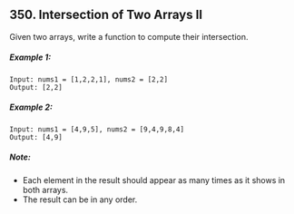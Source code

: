 ## 350. Intersection of Two Arrays II
Given two arrays, write a function to compute their intersection.

##### Example 1:
```
Input: nums1 = [1,2,2,1], nums2 = [2,2]
Output: [2,2]
```
##### Example 2:
```
Input: nums1 = [4,9,5], nums2 = [9,4,9,8,4]
Output: [4,9]
```
##### Note:

* Each element in the result should appear as many times as it shows in both arrays.
* The result can be in any order.